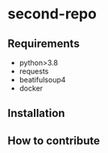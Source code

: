 # second-repo

## Requirements
- python>3.8
- requests
- beatifulsoup4
- docker

## Installation

## How to contribute
